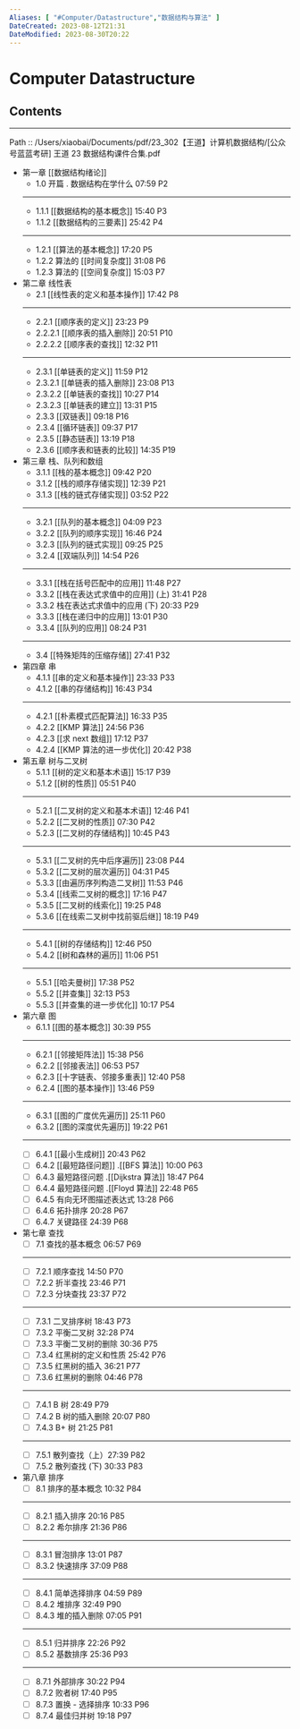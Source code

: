 ```yaml
---
Aliases: [ "#Computer/Datastructure","数据结构与算法" ]
DateCreated: 2023-08-12T21:31
DateModified: 2023-08-30T20:22
---
```

# Computer Datastructure

## Contents
---
Path :: /Users/xiaobai/Documents/pdf/23_302【王道】计算机数据结构/[公众号蓝蓝考研] 王道 23 数据结构课件合集.pdf
- 第一章 [[数据结构绪论]]
	- 1.0 开篇 \. 数据结构在学什么 07:59 P2
	- ---
	- 1.1.1 [[数据结构的基本概念]] 15:40 P3
	- 1.1.2 [[数据结构的三要素]] 25:42 P4
	- ---
	- 1.2.1 [[算法的基本概念]] 17:20 P5
	- 1.2.2 算法的 [[时间复杂度]] 31:08 P6
	- 1.2.3 算法的 [[空间复杂度]] 15:03 P7
- 第二章 线性表
	- 2.1 [[线性表的定义和基本操作]] 17:42 P8
	- ---
	- 2.2.1 [[顺序表的定义]] 23:23 P9
	- 2.2.2.1 [[顺序表的插入删除]] 20:51 P10
	- 2.2.2.2 [[顺序表的查找]] 12:32 P11
	- ---
	- 2.3.1 [[单链表的定义]] 11:59 P12
	- 2.3.2\.1 [[单链表的插入删除]] 23:08 P13
	- 2.3.2.2 [[单链表的查找]] 10:27 P14
	- 2.3.2.3 [[单链表的建立]] 13:31 P15
	- 2.3.3 [[双链表]] 09:18 P16
	- 2.3.4 [[循环链表]] 09:37 P17
	- 2.3.5 [[静态链表]] 13:19 P18
	- 2.3.6 [[顺序表和链表的比较]] 14:35 P19
- 第三章 栈、队列和数组
	- 3.1.1 [[栈的基本概念]] 09:42 P20
	- 3.1.2 [[栈的顺序存储实现]] 12:39 P21
	- 3.1.3 [[栈的链式存储实现]] 03:52 P22
	- ---
	- 3.2.1 [[队列的基本概念]] 04:09 P23
	- 3.2.2 [[队列的顺序实现]] 16:46 P24
	- 3.2.3 [[队列的链式实现]] 09:25 P25
	- 3.2.4 [[双端队列]] 14:54 P26
	- ---
	- 3.3.1 [[栈在括号匹配中的应用]] 11:48 P27
	- 3.3.2 [[栈在表达式求值中的应用]] (上) 31:41 P28
	- 3.3.2 栈在表达式求值中的应用 (下) 20:33 P29
	- 3.3.3 [[栈在递归中的应用]] 13:01 P30
	- 3.3.4 [[队列的应用]] 08:24 P31
	- ---
	- 3.4 [[特殊矩阵的压缩存储]] 27:41 P32
- 第四章 串
	- 4.1\.1 [[串的定义和基本操作]] 23:33 P33
	- 4.1\.2 [[串的存储结构]] 16:43 P34
	- ---
	- 4.2\.1 [[朴素模式匹配算法]] 16:33 P35
	- 4.2\.2 [[KMP 算法]] 24:56 P36
	- 4.2\.3 [[求 next 数组]] 17:12 P37
	- 4.2\.4 [[KMP 算法的进一步优化]] 20:42 P38
- 第五章 树与二叉树
	- 5.1.1 [[树的定义和基本术语]] 15:17 P39
	- 5.1.2 [[树的性质]] 05:51 P40
	- ---
	- 5.2\.1 [[二叉树的定义和基本术语]] 12:46 P41
	- 5.2\.2 [[二叉树的性质]] 07:30 P42
	- 5.2\.3 [[二叉树的存储结构]] 10:45 P43
	- ---
	- 5.3\.1 [[二叉树的先中后序遍历]] 23:08 P44
	- 5.3\.2 [[二叉树的层次遍历]] 04:31 P45
	- 5.3\.3 [[由遍历序列构造二叉树]] 11:53 P46
	- 5.3\.4 [[线索二叉树的概念]] 17:16 P47
	- 5.3\.5 [[二叉树的线索化]] 19:25 P48
	- 5.3\.6 [[在线索二叉树中找前驱后继]] 18:19 P49
	- ---
	- 5.4\.1 [[树的存储结构]] 12:46 P50
	- 5.4\.2 [[树和森林的遍历]] 11:06 P51
	- ---
	- 5.5\.1 [[哈夫曼树]] 17:38 P52
	- 5.5\.2 [[并查集]] 32:13 P53
	- 5.5\.3 [[并查集的进一步优化]] 10:17 P54
- 第六章 图
	- 6.1\.1 [[图的基本概念]] 30:39 P55
	- ---
	- 6.2\.1 [[邻接矩阵法]] 15:38 P56
	- 6.2\.2 [[邻接表法]] 06:53 P57
	- 6.2\.3 [[十字链表、邻接多重表]] 12:40 P58
	- 6.2\.4 [[图的基本操作]] 13:46 P59
	- ---
	- 6.3\.1 [[图的广度优先遍历]] 25:11 P60
	- 6.3\.2 [[图的深度优先遍历]] 19:22 P61
	- ---
	- [ ] 6.4\.1 [[最小生成树]] 20:43 P62
	- [ ] 6.4\.2 [[最短路径问题]] \.[[BFS 算法]] 10:00 P63
	- [ ] 6.4\.3 最短路径问题 \.[[Dijkstra 算法]] 18:47 P64
	- [ ] 6.4\.4 最短路径问题 \.[[Floyd 算法]] 22:48 P65
	- [ ] 6.4\.5 有向无环图描述表达式 13:28 P66
	- [ ] 6.4\.6 拓扑排序 20:28 P67
	- [ ] 6.4\.7 关键路径 24:39 P68
- 第七章 查找
	- [ ] 7.1 查找的基本概念 06:57 P69
	- ---
	- [ ] 7.2\.1 顺序查找 14:50 P70
	- [ ] 7.2\.2 折半查找 23:46 P71
	- [ ] 7.2\.3 分块查找 23:37 P72
	- ---
	- [ ] 7.3\.1 二叉排序树 18:43 P73
	- [ ] 7.3\.2 平衡二叉树 32:28 P74
	- [ ] 7.3\.3 平衡二叉树的删除 30:36 P75
	- [ ] 7.3\.4 红黑树的定义和性质 25:42 P76
	- [ ] 7.3\.5 红黑树的插入 36:21 P77
	- [ ] 7.3\.6 红黑树的删除 04:46 P78
	- ---
	- [ ] 7.4\.1 B 树 28:49 P79
	- [ ] 7.4\.2 B 树的插入删除 20:07 P80
	- [ ] 7.4\.3 B+ 树 21:25 P81
	- ---
	- [ ] 7.5\.1 散列查找（上）27:39 P82
	- [ ] 7.5\.2 散列查找 (下) 30:33 P83
- 第八章 排序
	- [ ] 8.1 排序的基本概念 10:32 P84
	- ---
	- [ ] 8.2\.1 插入排序 20:16 P85
	- [ ] 8.2\.2 希尔排序 21:36 P86
	- ---
	- [ ] 8.3\.1 冒泡排序 13:01 P87
	- [ ] 8.3\.2 快速排序 37:09 P88
	- ---
	- [ ] 8.4\.1 简单选择排序 04:59 P89
	- [ ] 8.4\.2 堆排序 32:49 P90
	- [ ] 8.4\.3 堆的插入删除 07:05 P91
	- ---
	- [ ] 8.5\.1 归并排序 22:26 P92
	- [ ] 8.5\.2 基数排序 25:36 P93
	- ---
	- [ ] 8.7\.1 外部排序 30:22 P94
	- [ ] 8.7\.2 败者树 17:40 P95
	- [ ] 8.7\.3 置换 - 选择排序 10:33 P96
	- [ ] 8.7\.4 最佳归并树 19:18 P97
